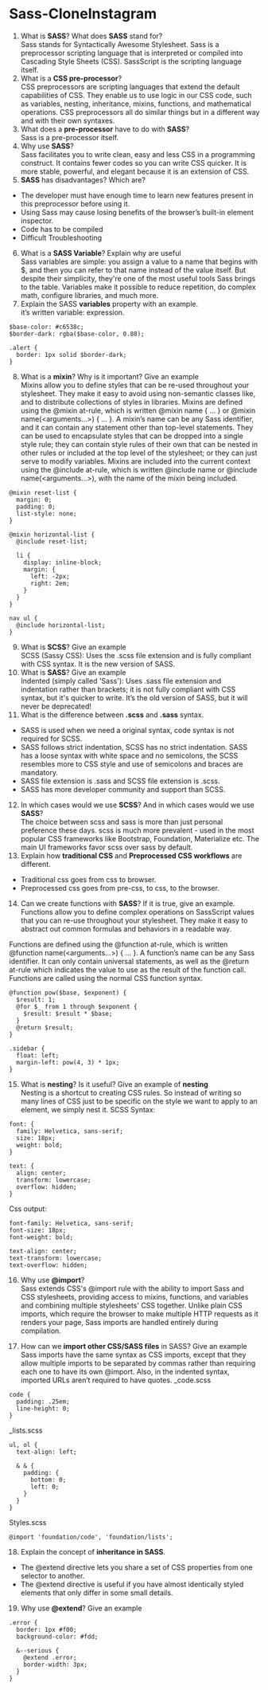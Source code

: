 # Sass-CloneInstagram
1. What is **SASS**? What does **SASS** stand for? <br>
Sass stands for Syntactically Awesome Stylesheet. Sass is a preprocessor scripting language that is interpreted or compiled into Cascading Style Sheets (CSS). SassScript is the scripting language itself. <br>
2. What is a **CSS pre-processor**?<br>
CSS preprocessors are scripting languages that extend the default capabilities of CSS. They enable us to use logic in our CSS code, such as variables, nesting, inheritance, mixins, functions, and mathematical operations. CSS preprocessors all do similar things but in a different way and with their own syntaxes. <br>
3. What does a **pre-processor** have to do with **SASS**?<br>
Sass is a pre-processor itself. <br>
4. Why use **SASS**?<br>
Sass facilitates you to write clean, easy and less CSS in a programming construct. It contains fewer codes so you can write CSS quicker. It is more stable, powerful, and elegant because it is an extension of CSS.<br>
5. **SASS** has disadvantages? Which are?<br>
- The developer must have enough time to learn new features present in this preprocessor before using it.
- Using Sass may cause losing benefits of the browser’s built-in element inspector.
- Code has to be compiled
- Difficult Troubleshooting<br>
6. What is a **SASS Variable**? Explain why are useful<br>
Sass variables are simple: you assign a value to a name that begins with $, and then you can refer to that name instead of the value itself. But despite their simplicity, they're one of the most useful tools Sass brings to the table. Variables make it possible to reduce repetition, do complex math, configure libraries, and much more. <br>
7. Explain the SASS **variables** property with an example. <br>
it’s written variable: expression. <br>
```
$base-color: #c6538c;
$border-dark: rgba($base-color, 0.88);

.alert {
  border: 1px solid $border-dark;
}
```

8. What is a **mixin**? Why is it important? Give an example<br>
Mixins allow you to define styles that can be re-used throughout your stylesheet. They make it easy to avoid using non-semantic classes like, and to distribute collections of styles in libraries.
Mixins are defined using the @mixin at-rule, which is written @mixin name { ... } or @mixin name(<arguments...>) { ... }. A mixin’s name can be any Sass identifier, and it can contain any statement other than top-level statements. They can be used to encapsulate styles that can be dropped into a single style rule; they can contain style rules of their own that can be nested in other rules or included at the top level of the stylesheet; or they can just serve to modify variables. Mixins are included into the current context using the @include at-rule, which is written @include name or @include name(<arguments...>), with the name of the mixin being included.
```
@mixin reset-list {
  margin: 0;
  padding: 0;
  list-style: none;
}

@mixin horizontal-list {
  @include reset-list;

  li {
    display: inline-block;
    margin: {
      left: -2px;
      right: 2em;
    }
  }
}

nav ul {
  @include horizontal-list;
}
```
9.  What is **SCSS**? Give an example<br>
SCSS (Sassy CSS): Uses the .scss file extension and is fully compliant with CSS syntax. It is the new version of SASS. <br>
10. What is **SASS**? Give an example<br>
Indented (simply called 'Sass'): Uses .sass file extension and indentation rather than brackets; it is not fully compliant with CSS syntax, but it's quicker to write. It’s the old version of SASS, but it will never be deprecated! <br>
11. What is the difference between **.scss** and **.sass** syntax. <br>
- SASS is used when we need a original syntax, code syntax is not required for SCSS. 
- SASS follows strict indentation, SCSS has no strict indentation. SASS has a loose syntax with white space and no semicolons, the SCSS resembles more to CSS style and use of semicolons and braces are mandatory. 
- SASS file extension is .sass and SCSS file extension is .scss.
- SASS has more developer community and support than SCSS. <br>
12. In which cases would we use **SCSS**? And in which cases would we use **SASS**?<br>
The choice between scss and sass is more than just personal preference these days. scss is much more prevalent - used in the most popular CSS frameworks like Bootstrap, Foundation, Materialize etc. The main UI frameworks favor scss over sass by default. <br>
13. Explain how **traditional CSS** and **Preprocessed CSS workflows** are different.<br>
- Traditional css goes from css to browser.
- Preprocessed css goes from pre-css, to css, to the browser.<br>
14. Can we create functions with **SASS**? If it is true, give an example.<br>
Functions allow you to define complex operations on SassScript values that you can re-use throughout your stylesheet. They make it easy to abstract out common formulas and behaviors in a readable way.

Functions are defined using the @function at-rule, which is written @function name(<arguments...>) { ... }. A function’s name can be any Sass identifier. It can only contain universal statements, as well as the @return at-rule which indicates the value to use as the result of the function call. Functions are called using the normal CSS function syntax.
```
@function pow($base, $exponent) {
  $result: 1;
  @for $_ from 1 through $exponent {
    $result: $result * $base;
  }
  @return $result;
}

.sidebar {
  float: left;
  margin-left: pow(4, 3) * 1px;
}
```
15. What is **nesting**? Is it useful? Give an example of **nesting**<br>
Nesting is a shortcut to creating CSS rules. So instead of writing so many lines of CSS just to be specific on the style we want to apply to an element, we simply nest it.
SCSS Syntax:
```
font: {
  family: Helvetica, sans-serif;
  size: 18px;
  weight: bold;
}

text: {
  align: center;
  transform: lowercase;
  overflow: hidden;
}
```
Css output:
```
font-family: Helvetica, sans-serif;
font-size: 18px;
font-weight: bold;

text-align: center;
text-transform: lowercase;
text-overflow: hidden;
```

16. Why use **@import**?<br>
Sass extends CSS's @import rule with the ability to import Sass and CSS stylesheets, providing access to mixins, functions, and variables and combining multiple stylesheets' CSS together. Unlike plain CSS imports, which require the browser to make multiple HTTP requests as it renders your page, Sass imports are handled entirely during compilation. <br>

17. How can we **import other CSS/SASS files** in SASS? Give an example<br>
Sass imports have the same syntax as CSS imports, except that they allow multiple imports to be separated by commas rather than requiring each one to have its own @import. Also, in the indented syntax, imported URLs aren’t required to have quotes.
_code.scss <br>
```
code {
  padding: .25em;
  line-height: 0;
}
```
_lists.scss <br>
```
ul, ol {
  text-align: left;

  & & {
    padding: {
      bottom: 0;
      left: 0;
    }
  }
}
```
Styles.scss <br>
```
@import 'foundation/code', 'foundation/lists';
```
18. Explain the concept of **inheritance in SASS**.<br>
- The @extend directive lets you share a set of CSS properties from one selector to another.
- The @extend directive is useful if you have almost identically styled elements that only differ in some small details.<br>
19. Why use **@extend**? Give an example<br>
```
.error {
  border: 1px #f00;
  background-color: #fdd;

  &--serious {
    @extend .error;
    border-width: 3px;
  }
}
```
